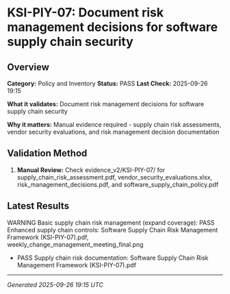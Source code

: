 # KSI-PIY-07: Document risk management decisions for software supply chain security

## Overview

**Category:** Policy and Inventory
**Status:** PASS
**Last Check:** 2025-09-26 19:15

**What it validates:** Document risk management decisions for software supply chain security

**Why it matters:** Manual evidence required - supply chain risk assessments, vendor security evaluations, and risk management decision documentation

## Validation Method

1. **Manual Review:** Check evidence_v2/KSI-PIY-07/ for supply_chain_risk_assessment.pdf, vendor_security_evaluations.xlsx, risk_management_decisions.pdf, and software_supply_chain_policy.pdf

## Latest Results

WARNING Basic supply chain risk management (expand coverage): PASS Enhanced supply chain controls: Software Supply Chain Risk Management Framework (KSI-PIY-07).pdf, weekly_change_management_meeting_final.png
- PASS Supply chain risk documentation: Software Supply Chain Risk Management Framework (KSI-PIY-07).pdf

---
*Generated 2025-09-26 19:15 UTC*